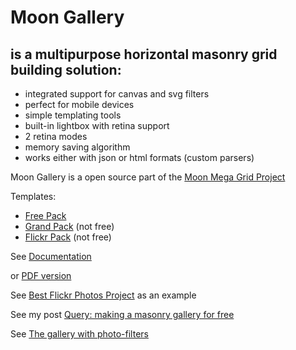 
# Moon Gallery


## is a multipurpose horizontal masonry grid building solution:

+ integrated support for canvas and svg filters
+ perfect for mobile devices
+ simple templating tools
+ built-in lightbox with retina support
+ 2 retina modes
+ memory saving algorithm
+ works either with json or html formats (custom parsers)


Moon Gallery is a open source part of the [Moon Mega Grid Project](http://gallery.scalapro.net/)

Templates:
+ [Free Pack](https://github.com/Kremlianski/free-pack)
+ [Grand Pack](http://gallery.scalapro.net/grand-pack/) (not free)
+ [Flickr Pack](http:/gallery.scalapro.net/flickr-pack/) (not free)

See [Documentation](http://gallery.scalapro.net/free-pack/api.html)


or [PDF version](http://gallery.scalapro.net/assets/pdf/masonry-grid-api.pdf)


See [Best Flickr Photos Project](http://gallery.scalapro.net/best-flickr-photos/last-gallery.html) as an example


See my post [Query: making a masonry gallery for free](http://scalapro.net/jquery-making-a-masonry-gallery-for-free/)


See [The gallery with photo-filters ](http://scalapro.net/the-gallery-with-photo-filters/)
